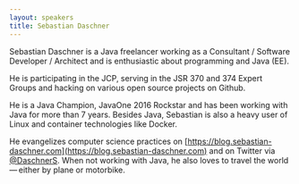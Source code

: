 ```yaml
---
layout: speakers
title: Sebastian Daschner
---
```

Sebastian Daschner is a Java freelancer working as a Consultant / Software Developer / Architect and is enthusiastic about programming and Java (EE).

He is participating in the JCP, serving in the JSR 370 and 374 Expert Groups and hacking on various open source projects on Github.

He is a Java Champion, JavaOne 2016 Rockstar and has been working with Java for more than 7 years. Besides Java, Sebastian is also a heavy user of Linux and container technologies like Docker.

He evangelizes computer science practices on [https://blog.sebastian-daschner.com](https://blog.sebastian-daschner.com) and on Twitter via [@DaschnerS](https://twitter.com/DaschnerS). When not working with Java, he also loves to travel the world — either by plane or motorbike.
